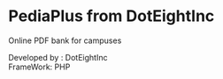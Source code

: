 # PediaPlus from DotEightInc
Online PDF bank for campuses

Developed by : DotEightInc <br/>
FrameWork:     PHP
